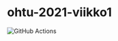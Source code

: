 # ohtu-2021-viikko1
![GitHub Actions](https://github.com/NiceModel/ohtu-2021-viikko1/workflows/CI/badge.svg)
